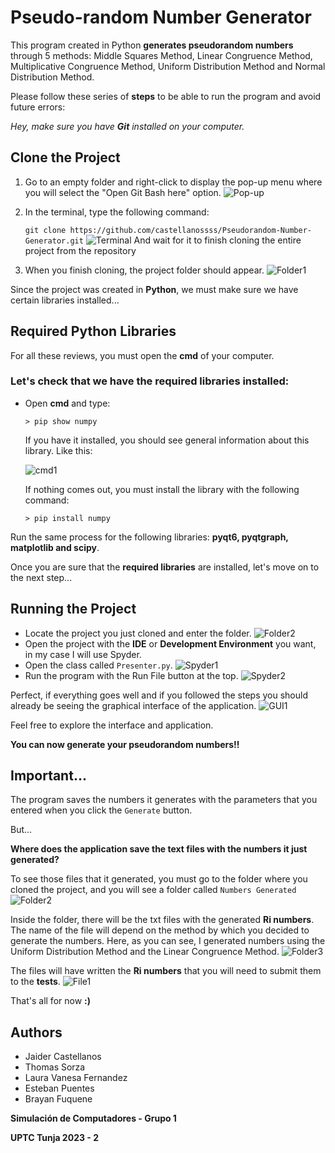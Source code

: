 # Pseudo-random Number Generator

This program created in Python **generates pseudorandom numbers** through 5 methods: Middle Squares Method, Linear Congruence Method, 
Multiplicative Congruence Method, Uniform Distribution Method and Normal Distribution Method.

Please follow these series of **steps** to be able to run the program and avoid future errors:

_Hey, make sure you have **Git** installed on your computer._

## Clone the Project

1. Go to an empty folder and right-click to display the pop-up menu where you will select the "Open Git Bash here" option.
    ![Pop-up](icons/ss1.png)
2. In the terminal, type the following command:

    `git clone https://github.com/castellanossss/Pseudorandom-Number-Generator.git`
    ![Terminal](icons/ss2.png)
    And wait for it to finish cloning the entire project from the repository
3. When you finish cloning, the project folder should appear.
    ![Folder1](icons/ss3.png)

Since the project was created in **Python**, we must make sure we have certain libraries installed...

## Required Python Libraries

For all these reviews, you must open the **cmd** of your computer.

### Let's check that we have the required libraries installed:
- Open **cmd** and type:

      > pip show numpy
    
    If you have it installed, you should see general information about this library. Like this:

    ![cmd1](icons/cmd1.png)

    If nothing comes out, you must install the library with the following command:

      > pip install numpy

Run the same process for the following libraries: **pyqt6, pyqtgraph, matplotlib and scipy**.

Once you are sure that the **required libraries** are installed, let's move on to the next step...

## Running the Project

- Locate the project you just cloned and enter the folder.
    ![Folder2](icons/ss4.png)
- Open the project with the **IDE** or **Development Environment** you want, in my case I will use Spyder.
- Open the class called `Presenter.py`.
    ![Spyder1](icons/spy1.png)
- Run the program with the Run File button at the top.
    ![Spyder2](icons/spy2.png)

Perfect, if everything goes well and if you followed the steps you should already be seeing the graphical interface of the application.
![GUI1](icons/gui1.png)

Feel free to explore the interface and application.

**You can now generate your pseudorandom numbers!!**

## Important...
The program saves the numbers it generates with the parameters that you entered when you click the `Generate` button.

But...

**Where does the application save the text files with the numbers it just generated?**

To see those files that it generated, you must go to the folder where you cloned the project, and you will see a folder called `Numbers Generated`
![Folder2](icons/folder2.png)

Inside the folder, there will be the txt files with the generated **Ri numbers**. The name of the file will depend on the method by which you decided to generate the numbers. Here, as you can see, I generated numbers using the Uniform Distribution Method and the Linear Congruence Method.
![Folder3](icons/folder3.png)

The files will have written the **Ri numbers** that you will need to submit them to the **tests**.
![File1](icons/file1.png)

That's all for now **:)**

## Authors

- Jaider Castellanos
- Thomas Sorza
- Laura Vanesa Fernandez
- Esteban Puentes
- Brayan Fuquene

**Simulación de Computadores - Grupo 1**

**UPTC Tunja 2023 - 2**
